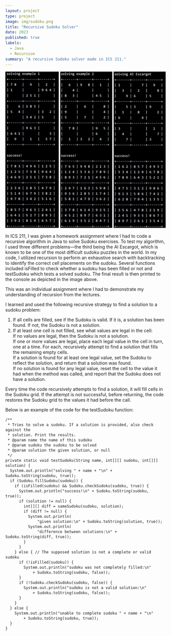 ```yaml
---
layout: project
type: project
image: img/sudoku.png
title: "Recursive Sudoku Solver"
date: 2023
published: true
labels:
  - Java
  - Recursion
summary: "A recursive Sudoku solver made in ICS 211."
---
```


<img class="img-fluid" src="../img/sudoku-results.jpg">

In ICS 211, I was given a homework assignment where I had to code a recursive algorithm in Java to solve Sudoku exercises. To test my algorithm, I used three different problems—the third being the AI Escargot, which is known to be one of the most difficult sudoku puzzles in the world. In my code, I utilized recursion to perform an exhaustive search with backtracking to identify the correct cell placements on the sudoku. Several functions included isFilled to check whether a sudoku has been filled or not and testSudoku which tests a solved sudoku. The final result is then printed to the console as depicted in the image above.

This was an individual assignment where I had to demonstrate my understanding of recursion from the lectures. 

I learned and used the following recursive strategy to find a solution to a sudoku problem:

  1. If all cells are filled, see if the Sudoku is valid. If it is, a solution has been found. If not, the Sudoku is not a solution.
  2. If at least one cell is not filled, see what values are legal in the cell:\
  If no values are legal, then the Sudoku is not a solution.\
  If one or more values are legal, place each legal value in the cell in turn, one at a time. For each, recursively attempt to find a solution that fills the remaining empty cells.\
  If a solution is found for at least one legal value, set the Sudoku to reflect the solution, and return that a solution was found.\
  If no solution is found for any legal value, reset the cell to the value it had when the method was called, and report that the Sudoku does not have a solution.

Every time the code recursively attempts to find a solution, it will fill cells in the Sudoku grid. If the attempt is not successful, before returning, the code restores the Sudoku grid to the values it had before the call.

Below is an example of the code for the testSudoku function:
```
/**
 * Tries to solve a sudoku. If a solution is provided, also check against the
 * solution. Print the results.
 * @param name the name of this sudoku
 * @param sudoku the sudoku to be solved
 * @param solution the given solution, or null
 */
private static void testSudoku(String name, int[][] sudoku, int[][] solution) {
  System.out.println("solving " + name + "\n" + Sudoku.toString(sudoku, true));
  if (Sudoku.fillSudoku(sudoku)) {
    if (isFilled(sudoku) && Sudoku.checkSudoku(sudoku, true)) {
      System.out.println("success!\n" + Sudoku.toString(sudoku, true));
      if (solution != null) {
        int[][] diff = sameSudoku(sudoku, solution);
        if (diff != null) {
          System.out.println(
              "given solution:\n" + Sudoku.toString(solution, true));
          System.out.println(
              "difference between solutions:\n" + Sudoku.toString(diff, true));
        }
      }
    } else { // The supposed solution is not a complete or valid sudoku
      if (!isFilled(sudoku)) {
        System.out.println("sudoku was not completely filled:\n"
            + Sudoku.toString(sudoku, false));
      }
      if (!Sudoku.checkSudoku(sudoku, false)) {
        System.out.println("sudoku is not a valid solution:\n"
            + Sudoku.toString(sudoku, false));
      }
    }
  } else {
    System.out.println("unable to complete sudoku " + name + "\n"
        + Sudoku.toString(sudoku, true));
  }
}
```
